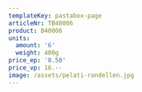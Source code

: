 ```yaml
---
templateKey: pastabox-page
articleNr: TB40006
product: B40006
units:
  amount: '6'
  weight: 400g
price_ep: '8.50'
price_vp: 16.--
image: /assets/pelati-rondellen.jpg
---
```


